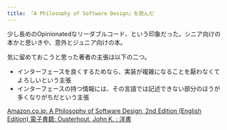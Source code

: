 ```yaml
---
title: 『A Philosophy of Software Design』を読んだ
---
```

少し長めのOpinionatedなリーダブルコード、という印象だった。シニア向けの本かと思いきや、意外とジュニア向けの本。

気に留めておこうと思った著者の主張は以下の二つ。

*   インターフェースを良くするためなら、実装が複雑になることを厭わなくてよろしいという主張
*   インターフェースの持つ情報には、その言語では記述できない部分のほうが多くなりがちだという主張

[Amazon.co.jp: A Philosophy of Software Design, 2nd Edition (English Edition) 電子書籍: Ousterhout, John K. : 洋書](https://www.amazon.co.jp/dp/B09B8LFKQL)
